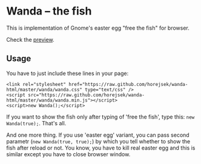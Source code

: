 # Wanda – the fish

This is implementation of Gnome's easter egg "free the fish" for browser.

Check the [preview](http://htmlpreview.github.com/?https://github.com/horejsek/wanda-html/blob/master/wanda/example.html).

## Usage

You have to just include these lines in your page:

    <link rel="stylesheet" href="https://raw.github.com/horejsek/wanda-html/master/wanda/wanda.css" type="text/css" />
    <script src="https://raw.github.com/horejsek/wanda-html/master/wanda/wanda.min.js"></script>
    <script>new Wanda();</script>

If you want to show the fish only after typing of 'free the fish', type this: `new Wanda(true);`. That's all.

And one more thing. If you use 'easter egg' variant, you can pass second parametr (`new Wanda(true, true);`) by which you tell whether to show the fish after reload or not. You know, you have to kill real easter egg and this is similar except you have to close browser window.
